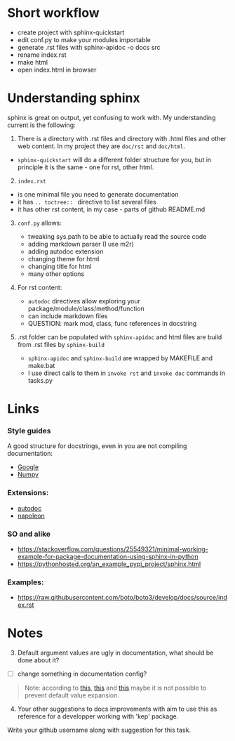 Short workflow
==============

- create project with sphinx-quickstart
- edit conf.py to make your modules importable 
- generate .rst files with sphinx-apidoc -o docs src
- rename index.rst
- make html
- open index.html in browser

Understanding sphinx
====================

sphinx is great on output, yet confusing to work with. My understanding current 
is the following:

1. There is a directory with .rst files and directory with .html files and other 
web content. In my project they are ```doc/rst``` and ```doc/html```. 
  - ```sphinx-quickstart``` will do a different folder structure for you, but in 
    principle it is the same - one for rst, other html.
    
2. ```index.rst```
  - is one minimal file you need to generate documentation 
  - it has ```.. toctree:: ``` directive to list several files
  - it has other rst content, in my case - parts of github README.md 
  
3. ```conf.py``` allows:
   - tweaking sys.path to be able to actually read the source code 
   - adding markdown parser (I use m2r)
   - adding autodoc extension 
   - changing theme for html
   - changing title for html 
   - many other options
   
4. For rst content:
   - ```autodoc``` directives allow exploring your package/module/class/method/function
   - can include markdown files 
   - QUESTION:  mark mod, class, func references in docstring    
   
5. .rst folder can be populated with ```sphinx-apidoc``` and html files are
    build from .rst files by ```sphinx-build```
    -  ```sphinx-apidoc``` and ```sphinx-build``` are wrapped by MAKEFILE and make.bat
    - I use direct calls to them in ```invoke rst``` and ```invoke doc``` commands in tasks.py
    
    
Links
=====
### Style guides
A good structure for docstrings, even in you are not compiling documentation:
- [Google](https://google.github.io/styleguide/pyguide.html?showone=Comments#Comments)
- [Numpy](https://github.com/numpy/numpy/blob/master/doc/HOWTO_DOCUMENT.rst.txt#documenting-classes)

### Extensions:
- [autodoc](http://www.sphinx-doc.org/en/stable/ext/autodoc.html)
- [napoleon](https://sphinxcontrib-napoleon.readthedocs.io/en/latest/)

### SO and alike 
- <https://stackoverflow.com/questions/25549321/minimal-working-example-for-package-documentation-using-sphinx-in-python>
- <https://pythonhosted.org/an_example_pypi_project/sphinx.html>

### Examples:
- <https://raw.githubusercontent.com/boto/boto3/develop/docs/source/index.rst>

Notes
=====

3. Default argument values are ugly in documentation, what should be done about it?
- [ ] change something in documentation config? 

> Note: according to [this](https://github.com/sphinx-doc/sphinx/issues/759), 
> [this](https://github.com/sphinx-doc/sphinx/issues/759) and 
> [this](https://github.com/sphinx-doc/sphinx/issues/1806) maybe it is not possible to 
> prevent default value expansion.
 		
4. Your other suggestions to docs improvements
   with aim to use this as reference for a developper 
   working with 'kep' package.
   
Write your github username along with suggestion for this task.
 
